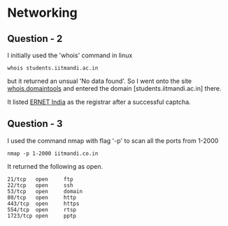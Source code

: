 # Networking



## Question - 2
I initially used the 'whois' command in linux

```whois students.iitmandi.ac.in```

 but it returned an unsual 'No data found'.
So I went onto the site [whois.domaintools](https://whois.domaintools.com) and entered the domain [students.iitmandi.ac.in] there.

It listed [ERNET India](http://www.ernet.in) as the registrar after a successful captcha.

## Question - 3
I used the command nmap with flag '-p' to scan all the ports from 1-2000

```nmap -p 1-2000 iitmandi.co.in```

It returned the following as open.
```
21/tcp   open     ftp
22/tcp   open     ssh
53/tcp   open     domain
80/tcp   open     http
443/tcp  open     https
554/tcp  open     rtsp
1723/tcp open     pptp

```


